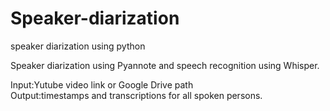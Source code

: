 # Speaker-diarization
speaker diarization using python


Speaker diarization using Pyannote and speech recognition using Whisper.<br/>

Input:Yutube video link or Google Drive path<br/>
Output:timestamps and transcriptions for all spoken persons.<br/>
